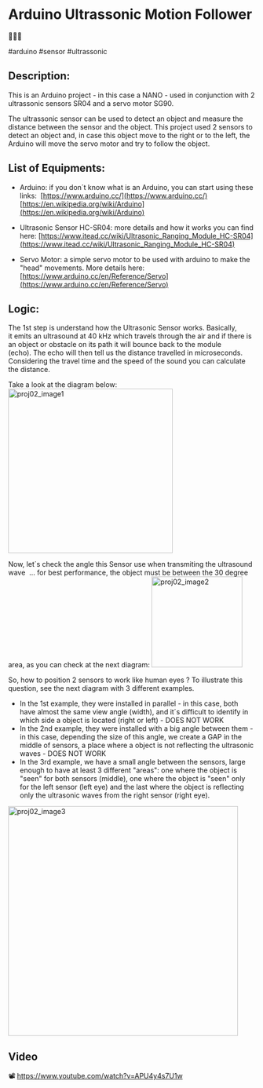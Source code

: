 
# Arduino Ultrassonic Motion Follower
👀🤖🚀

#arduino #sensor #ultrassonic

## Description:

This is an Arduino project - in this case a NANO - used in conjunction with 2 ultrassonic sensors SR04 and a servo motor SG90.

The ultrassonic sensor can be used to detect an object and measure the distance between the sensor and the object. This project used 2 sensors to detect an object and,  in case this object move to the right or to the left, the Arduino will move the servo motor and try to follow the object.

## List of Equipments:

- Arduino: if you don´t know what is an Arduino, you can start using these links: 
  [https://www.arduino.cc/](https://www.arduino.cc/)
  [https://en.wikipedia.org/wiki/Arduino](https://en.wikipedia.org/wiki/Arduino)​

- Ultrasonic Sensor HC-SR04: more details and how it works you can find here: 
  [https://www.itead.cc/wiki/Ultrasonic_Ranging_Module_HC-SR04](https://www.itead.cc/wiki/Ultrasonic_Ranging_Module_HC-SR04)

- Servo Motor: a simple servo motor to be used with arduino to make the "head" movements. More details here: 
  [https://www.arduino.cc/en/Reference/Servo](https://www.arduino.cc/en/Reference/Servo)


## Logic:

The 1st step is understand how the Ultrasonic Sensor works. Basically, it emits an ultrasound at 40 kHz which travels through the air and if there is an object or obstacle on its path it will bounce back to the module (echo). The echo will then tell us the distance travelled in microseconds. Considering the travel time and the speed of the sound you can calculate the distance.

Take a look at the diagram below:
<img width="335" alt="proj02_image1" src="https://github.com/mmiller1br/mm_projects/assets/32887571/bc17cd90-3972-403a-9982-7489bc61ed34">

Now, let´s check the angle this Sensor use when transmiting the ultrasound wave  ... for best performance, the object must be between the 30 degree area, as you can check at the next diagram:
<img width="185" alt="proj02_image2" src="https://github.com/mmiller1br/mm_projects/assets/32887571/7d21ebd1-eb0e-45ae-89b5-26ca369ab1e3">

So, how to position 2 sensors to work like human eyes ? To illustrate this question, see the next diagram with 3 different examples.

- In the 1st example, they were installed in parallel - in this case, both have almost the same view angle (width), and it´s difficult to identify in which side a object is located (right or left) - DOES NOT WORK
- In the 2nd example, they were installed with a big angle between them - in this case, depending the size of this angle, we create a GAP in the middle of sensors, a place where a object is not reflecting the ultrasonic waves - DOES NOT WORK
- In the 3rd example, we have a small angle between the sensors, large enough to have at least 3 different "areas": one where the object is "seen" for both sensors (middle), one where the object is "seen" only for the left sensor (left eye) and the last where the object is reflecting only the ultrasonic waves from the right sensor (right eye).

<img width="468" alt="proj02_image3" src="https://github.com/mmiller1br/mm_projects/assets/32887571/846a2358-311a-4f5b-a5c8-4fde72b2afe9">

## Video

📽️ https://www.youtube.com/watch?v=APU4y4s7U1w

